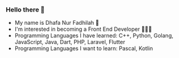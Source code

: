 ### Hello there 👋

- My name is Dhafa Nur Fadhilah 🙂
- I'm interested in becoming a Front End Developer 🧑🏻‍💻
- Programming Languages I have learned: C++, Python, Golang, JavaScript, Java, Dart, PHP, Laravel, Flutter
- Programming Languages I want to learn: Pascal, Kotlin
